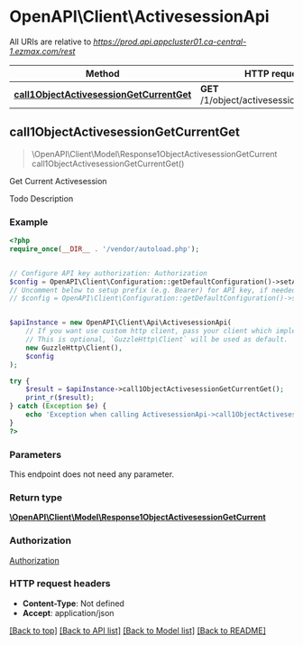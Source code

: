 # OpenAPI\Client\ActivesessionApi

All URIs are relative to *https://prod.api.appcluster01.ca-central-1.ezmax.com/rest*

Method | HTTP request | Description
------------- | ------------- | -------------
[**call1ObjectActivesessionGetCurrentGet**](ActivesessionApi.md#call1ObjectActivesessionGetCurrentGet) | **GET** /1/object/activesession/getCurrent | Get Current Activesession



## call1ObjectActivesessionGetCurrentGet

> \OpenAPI\Client\Model\Response1ObjectActivesessionGetCurrent call1ObjectActivesessionGetCurrentGet()

Get Current Activesession

Todo Description

### Example

```php
<?php
require_once(__DIR__ . '/vendor/autoload.php');


// Configure API key authorization: Authorization
$config = OpenAPI\Client\Configuration::getDefaultConfiguration()->setApiKey('Authorization', 'YOUR_API_KEY');
// Uncomment below to setup prefix (e.g. Bearer) for API key, if needed
// $config = OpenAPI\Client\Configuration::getDefaultConfiguration()->setApiKeyPrefix('Authorization', 'Bearer');


$apiInstance = new OpenAPI\Client\Api\ActivesessionApi(
    // If you want use custom http client, pass your client which implements `GuzzleHttp\ClientInterface`.
    // This is optional, `GuzzleHttp\Client` will be used as default.
    new GuzzleHttp\Client(),
    $config
);

try {
    $result = $apiInstance->call1ObjectActivesessionGetCurrentGet();
    print_r($result);
} catch (Exception $e) {
    echo 'Exception when calling ActivesessionApi->call1ObjectActivesessionGetCurrentGet: ', $e->getMessage(), PHP_EOL;
}
?>
```

### Parameters

This endpoint does not need any parameter.

### Return type

[**\OpenAPI\Client\Model\Response1ObjectActivesessionGetCurrent**](../Model/Response1ObjectActivesessionGetCurrent.md)

### Authorization

[Authorization](../../README.md#Authorization)

### HTTP request headers

- **Content-Type**: Not defined
- **Accept**: application/json

[[Back to top]](#) [[Back to API list]](../../README.md#documentation-for-api-endpoints)
[[Back to Model list]](../../README.md#documentation-for-models)
[[Back to README]](../../README.md)

